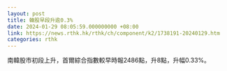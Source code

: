 ```yaml
---
layout: post
title: 韓股早段升逾0.3%
date: 2024-01-29 08:05:59.000000000 +08:00
link: https://news.rthk.hk/rthk/ch/component/k2/1738191-20240129.htm
categories: rthk
---
```


南韓股市初段上升，首爾綜合指數較早時報2486點，升8點，升幅0.33%。
